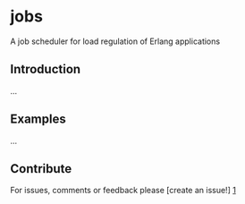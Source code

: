 jobs
====
A job scheduler for load regulation of Erlang applications

Introduction
------------
...

Examples
--------
...

Contribute
----------
For issues, comments or feedback please [create an issue!] [1]

[1]: http://github.com/esl/jobs/issues "jobs issues"
